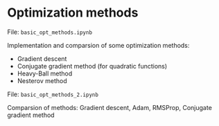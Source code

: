 # Optimization methods


File: `basic_opt_methods.ipynb`

Implementation and comparsion of some optimization methods:
- Gradient descent
- Conjugate gradient method (for quadratic functions)
- Heavy-Ball method
- Nesterov method


File: `basic_opt_methods_2.ipynb`

Comparsion of methods: Gradient descent, Adam, RMSProp, Conjugate gradient method

